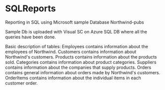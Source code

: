 # SQLReports
Reporting in SQL using Microsoft sample Database Northwind-pubs

Sample Db is uploaded with Visual SC on Azure SQL DB where all the queries have been done.

Basic description of tables:
Employees contains information about the employees of Northwind.
Customers contains information about Northwind's customers.
Products contains information about the products sold.
Categories contains information about product categories.
Suppliers contains information about the companies that supply products.
Orders contains general information about orders made by Northwind's customers.
OrderItems contains information about the individual items in each customer order.



